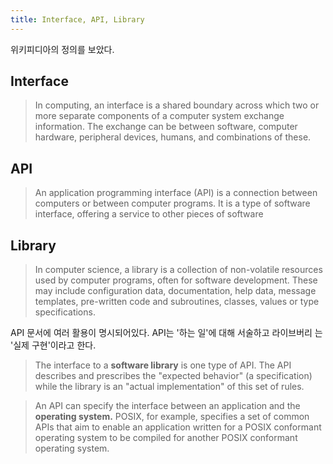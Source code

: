 ```yaml
---
title: Interface, API, Library
---
```


위키피디아의 정의를 보았다.

## Interface

> In computing, an interface is a shared boundary across which two or more
> separate components of a computer system exchange information. The exchange
> can be between software, computer hardware, peripheral devices, humans, and
> combinations of these.

## API

> An application programming interface (API) is a connection between computers
> or between computer programs. It is a type of software interface, offering a
> service to other pieces of software

## Library

> In computer science, a library is a collection of non-volatile resources used
> by computer programs, often for software development. These may include
> configuration data, documentation, help data, message templates, pre-written
> code and subroutines, classes, values or type specifications.

API 문서에 여러 활용이 명시되어있다. API는 '하는 일'에 대해 서술하고 라이브버리
는 '실제 구현'이라고 한다.

> The interface to a **software library** is one type of API. The API describes
> and prescribes the "expected behavior" (a specification) while the library is
> an "actual implementation" of this set of rules.

> An API can specify the interface between an application and the **operating
> system.** POSIX, for example, specifies a set of common APIs that aim to
> enable an application written for a POSIX conformant operating system to be
> compiled for another POSIX conformant operating system.
